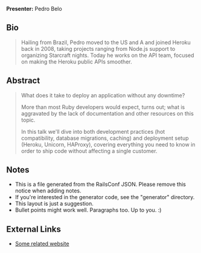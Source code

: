 **Presenter:** Pedro Belo

## Bio

> Hailing from Brazil, Pedro moved to the US and A and joined Heroku back in 2008, taking projects ranging from Node.js support to organizing Starcraft nights. Today he works on the API team, focused on making the Heroku public APIs smoother.

## Abstract

> What does it take to deploy an application without any downtime?
>
> More than most Ruby developers would expect, turns out; what is aggravated by the lack of documentation and other resources on this topic.
>
> In this talk we'll dive into both development practices (hot compatibility, database migrations, caching) and deployment setup (Heroku, Unicorn, HAProxy), covering everything you need to know in order to ship code without affecting a single customer.

## Notes

* This is a file generated from the RailsConf JSON.  Please remove this notice when adding notes.
* If you're interested in the generator code, see the "generator" directory.
* This layout is just a suggestion.
* Bullet points might work well.  Paragraphs too.  Up to you.  :)

## External Links

* [Some related website](http://www.example.com/)
